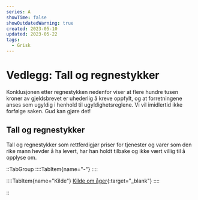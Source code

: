 ```yaml
---
series: A
showTime: false
showOutdatedWarning: true
created: 2023-05-10
updated: 2023-05-22
tags:
  - Grisk
---
```


# Vedlegg: Tall og regnestykker
Konklusjonen etter regnestykken nedenfor viser at flere hundre tusen kroner av gjeldsbrevet er uhederlig å kreve oppfylt, og at forretningene anses som ugyldig i henhold til ugyldighetsreglene. Vi vil imidlertid ikke forfølge saken. Gud kan gjøre det!

## Tall og regnestykker
Tall og regnestykker som rettferdigjør priser for tjenester og varer som den rike mann hevder å ha levert, har han holdt tilbake og ikke vært villig til å opplyse om.

::TabGroup
::::TabItem{name="-"}
::::

::::TabItem{name="Kilde"}
[Kilde om åger](https://jusleksikon.no/wiki/%C3%85ger){:target="_blank"}
::::

::
